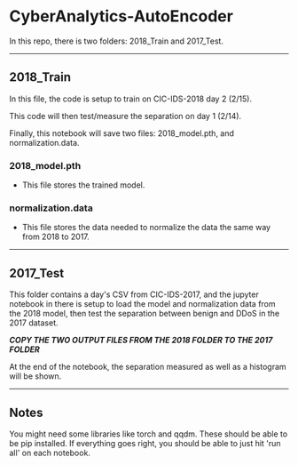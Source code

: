 # CyberAnalytics-AutoEncoder

In this repo, there is two folders: 2018_Train and 2017_Test.

---
## 2018_Train

In this file, the code is setup to train on CIC-IDS-2018 day 2 (2/15).

This code will then test/measure the separation on day 1 (2/14).

Finally, this notebook will save two files: 2018_model.pth, and normalization.data.

### 2018_model.pth

- This file stores the trained model.

### normalization.data

- This file stores the data needed to normalize the data the same way from 2018 to 2017.

---
## 2017_Test

This folder contains a day's CSV from CIC-IDS-2017, and the jupyter notebook in there is setup to load the model and normalization data from the 2018 model, then test the separation between benign and DDoS in the 2017 dataset.

***COPY THE TWO OUTPUT FILES FROM THE 2018 FOLDER TO THE 2017 FOLDER***

At the end of the notebook, the separation measured as well as a histogram will be shown.

---
## Notes
You might need some libraries like torch and qqdm. These should be able to be pip installed. If everything goes right, you should be able to just hit 'run all' on each notebook.
